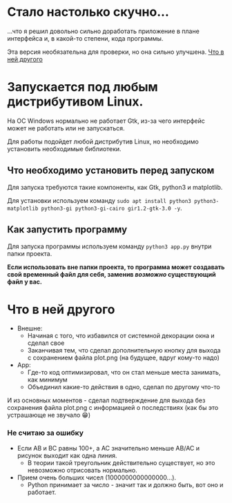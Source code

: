 # Стало настолько скучно...
...что я решил довольно сильно доработать приложение в плане интерфейса и, в какой-то степени, кода программы.

Эта версия необязательна для проверки, но она сильно улучшена. [Что в ней другого](https://github.com/sk-kotl/0503-lab02/tree/boring?tab=readme-ov-file#что-в-ней-другого)

# Запускается под любым дистрибутивом Linux.
На ОС Windows нормально не работает Gtk, из-за чего интерфейс может не работать или не запускаться.

Для работы подойдет любой дистрибутив Linux, но необходимо установить необходимые библиотеки.
## Что необходимо установить перед запуском
Для запуска требуются такие компоненты, как Gtk, python3 и matplotlib.

Для установки используем команду `sudo apt install python3 python3-matplotlib python3-gi python3-gi-cairo gir1.2-gtk-3.0 -y`.
## Как запустить программу
Для запуска программы используем команду `python3 app.py` внутри папки проекта.

**Если использовать вне папки проекта, то программа может создавать свой временный файл для себя, заменив _возможно_ существующий файл у вас.**

# Что в ней другого
- Внешне:
    - Начиная с того, что избавился от системной декорации окна и сделал свое
    - Заканчивая тем, что сделал дополнительную кнопку для выхода с сохранением файла plot.png (на будущее, вдруг кому-то надо)
- App:
    - Где-то код оптимизировал, что он стал меньше места занимать, как минимум
    - Объединил какие-то действия в одно, сделал по другому что-то

И из основных моментов - сделал подтверждение для выхода без сохранения файла plot.png с информацией о последствиях (как бы это устрашающе не звучало 😁)
### Не считаю за ошибку
- Если AB и BC равны 100+, а AC значительно меньше AB/AC и рисунок выходит как одна линия. 
    - В теории такой треугольник действительно существует, но это невозможно отрисовать нормально.
- Прием очень больших чисел (1000000000000000...).
    - Python принимает за число - значит так и должно быть, вот оно и работает.
